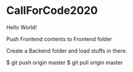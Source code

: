 # CallForCode2020

Hello World!

Push Frontend contents to Frontend folder

Create a Backend folder and load stuffs in there.

$ git push origin master
$ git pull origin master
